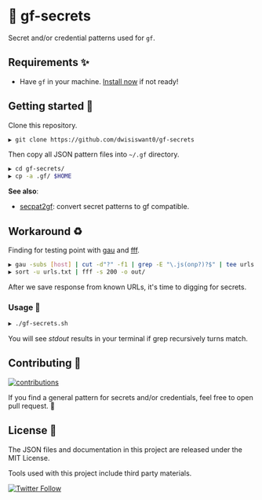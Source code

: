 # :key: gf-secrets

Secret and/or credential patterns used for `gf`.

## Requirements :sparkles:

- Have `gf` in your machine. [Install now](https://github.com/tomnomnom/gf#install) if not ready!

## Getting started :dizzy:

Clone this repository.

```bash
▶ git clone https://github.com/dwisiswant0/gf-secrets
```

Then copy all JSON pattern files into `~/.gf` directory.

```bash
▶ cd gf-secrets/
▶ cp -a .gf/ $HOME
```

**See also**:

- [secpat2gf](https://github.com/dwisiswant0/secpat2gf): convert secret patterns to gf compatible.

## Workaround :recycle:

Finding for testing point with [gau](https://github.com/lc/gau) and [fff](https://github.com/tomnomnom/fff).

```bash
▶ gau -subs [host] | cut -d"?" -f1 | grep -E "\.js(onp?)?$" | tee urls.txt
▶ sort -u urls.txt | fff -s 200 -o out/
```

After we save response from known URLs, it's time to digging for secrets.

### Usage :speech_balloon: 

```bash
▶ ./gf-secrets.sh
```

You will see _stdout_ results in your terminal if grep recursively turns match.

## Contributing :busts_in_silhouette:

[![contributions](https://img.shields.io/badge/contributions-welcome-brightgreen.svg?style=flat)](https://github.com/dwisiswant0/gf-secrets/issues)

If you find a general pattern for secrets and/or credentials, feel free to open pull request. :green_heart:

## License :page_facing_up:

The JSON files and documentation in this project are released under the MIT License.

Tools used with this project include third party materials.

[![Twitter Follow](https://img.shields.io/twitter/follow/dwisiswant0.svg?style=social)](https://twitter.com/dwisiswant0)

